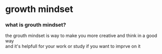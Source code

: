 # growth mindset
### **what is grouth mindset?**
<p>the grouth mindset is way to make you more creative and think in a good way
<br>and it's helpfull for your work or study if you want to imprve on it </p>
